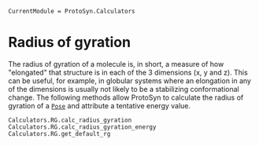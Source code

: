 ```@meta
CurrentModule = ProtoSyn.Calculators
```

# Radius of gyration

The radius of gyration of a molecule is, in short, a measure of how "elongated" that structure is in each of the 3 dimensions (x, y and z). This can be useful, for example, in globular systems where an elongation in any of the dimensions is usually not likely to be a stabilizing conformational change. The following methods allow ProtoSyn to calculate the radius of gyration of a [`Pose`](@ref) and attribute a tentative energy value.

```@docs
Calculators.RG.calc_radius_gyration
Calculators.RG.calc_radius_gyration_energy
Calculators.RG.get_default_rg
```